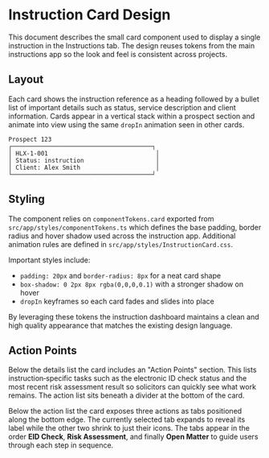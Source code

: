 # Instruction Card Design

This document describes the small card component used to display a single instruction in the Instructions tab. The design reuses tokens from the main instructions app so the look and feel is consistent across projects.

## Layout

Each card shows the instruction reference as a heading followed by a bullet list of important details such as status, service description and client information. Cards appear in a vertical stack within a prospect section and animate into view using the same `dropIn` animation seen in other cards.

```
Prospect 123
┌───────────────────────────────────────┐
│ HLX-1-001                              │
│ Status: instruction                    │
│ Client: Alex Smith                     │
└───────────────────────────────────────┘
```

## Styling

The component relies on `componentTokens.card` exported from `src/app/styles/componentTokens.ts` which defines the base padding, border radius and hover shadow used across the instruction app. Additional animation rules are defined in `src/app/styles/InstructionCard.css`.

Important styles include:

- `padding: 20px` and `border-radius: 8px` for a neat card shape
- `box-shadow: 0 2px 8px rgba(0,0,0,0.1)` with a stronger shadow on hover
- `dropIn` keyframes so each card fades and slides into place

By leveraging these tokens the instruction dashboard maintains a clean and high quality appearance that matches the existing design language.

## Action Points

Below the details list the card includes an "Action Points" section. This lists
instruction‑specific tasks such as the electronic ID check status and the most
recent risk assessment result so solicitors can quickly see what work remains.
The action list sits beneath a divider at the bottom of the card.

Below the action list the card exposes three actions as tabs positioned along
the bottom edge. The currently selected tab expands to reveal its label while
the other two shrink to just their icons. The tabs appear in the order
**EID Check**, **Risk Assessment**, and finally **Open Matter** to guide users
through each step in sequence.